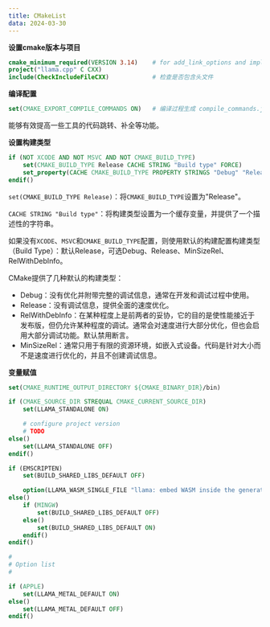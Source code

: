 ```yaml
---
title: CMakeList
data: 2024-03-30
---
```


**设置cmake版本与项目**

```cmake
cmake_minimum_required(VERSION 3.14)  	# for add_link_options and implicit target directories.
project("llama.cpp" C CXX)
include(CheckIncludeFileCXX)			# 检查是否包含头文件
```

**编译配置**

```cmake
set(CMAKE_EXPORT_COMPILE_COMMANDS ON)	# 编译过程生成 compile_commands.json
```

能够有效提高一些工具的代码跳转、补全等功能。

**设置构建类型**

```cmake
if (NOT XCODE AND NOT MSVC AND NOT CMAKE_BUILD_TYPE)
    set(CMAKE_BUILD_TYPE Release CACHE STRING "Build type" FORCE)
    set_property(CACHE CMAKE_BUILD_TYPE PROPERTY STRINGS "Debug" "Release" "MinSizeRel" "RelWithDebInfo")
endif()
```

`set(CMAKE_BUILD_TYPE Release)`：将`CMAKE_BUILD_TYPE`设置为"Release"。

`CACHE STRING "Build type"`：将构建类型设置为一个缓存变量，并提供了一个描述性的字符串。





如果没有`XCODE`、`MSVC`和`CMAKE_BUILD_TYPE`配置，则使用默认的构建配置构建类型（Build Type）：默认Release，可选Debug、Release、MinSizeRel、RelWithDebInfo。

CMake提供了几种默认的构建类型：

- Debug：没有优化并附带完整的调试信息，通常在开发和调试过程中使用。
- Release：没有调试信息，提供全面的速度优化。
- RelWithDebInfo：在某种程度上是前两者的妥协，它的目的是使性能接近于发布版，但仍允许某种程度的调试。通常会对速度进行大部分优化，但也会启用大部分调试功能。默认禁用断言。
- MinSizeRel：通常只用于有限的资源环境，如嵌入式设备。代码是针对大小而不是速度进行优化的，并且不创建调试信息。

**变量赋值**

```cmake
set(CMAKE_RUNTIME_OUTPUT_DIRECTORY ${CMAKE_BINARY_DIR}/bin)
```

```cmake
if (CMAKE_SOURCE_DIR STREQUAL CMAKE_CURRENT_SOURCE_DIR)
    set(LLAMA_STANDALONE ON)

    # configure project version
    # TODO
else()
    set(LLAMA_STANDALONE OFF)
endif()
```

```cmake
if (EMSCRIPTEN)
    set(BUILD_SHARED_LIBS_DEFAULT OFF)

    option(LLAMA_WASM_SINGLE_FILE "llama: embed WASM inside the generated llama.js" ON)
else()
    if (MINGW)
        set(BUILD_SHARED_LIBS_DEFAULT OFF)
    else()
        set(BUILD_SHARED_LIBS_DEFAULT ON)
    endif()
endif()
```

```cmake
#
# Option list
#

if (APPLE)
    set(LLAMA_METAL_DEFAULT ON)
else()
    set(LLAMA_METAL_DEFAULT OFF)
endif()
```